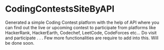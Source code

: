 # CodingContestsSiteByAPI
Generated a simple Coding Contest platform with the help of API where you can find out the live or upcoming contest to participate from platforms like HackerRank, HackerEarth, Codechef, LeetCode, CodeForces etc... Do visit and participate
.
.
. Few more functionalities are require to add into this. Will be done soon.
